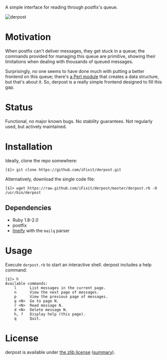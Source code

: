 A simple interface for reading through postfix's queue.

![derpost](https://f.cloud.github.com/assets/23369/1697139/5d0c02a0-5ed3-11e3-81fd-dec34400cd16.png)

# Motivation

When postfix can't deliver messages, they get stuck in a queue; the commands
provided for managing this queue are primitive, showing their limitations when
dealing with thousands of queued messages.

Surprisingly, no one seems to have done much with putting a better frontend on
this queue; there's [a Perl module] that creates a data structure, but that's
about it.  So, derpost is a really simple frontend designed to fill this gap.

[a Perl module]: http://search.cpan.org/~rjbs/Postfix-Parse-Mailq-1.001/lib/Postfix/Parse/Mailq.pm

# Status

Functional, no major known bugs.  No stability guarantees.  Not regularly used,
but actively maintained.

# Installation

Ideally, clone the repo somewhere:

    [$]> git clone https://github.com/iFixit/derpost.git

Alternatively, download the single code file:

    [$]> wget https://raw.github.com/iFixit/derpost/master/derpost.rb -O /usr/bin/derpost

## Dependencies

* Ruby 1.8-2.0
* postfix
* [lineify] with the `mailq` parser

[lineify]: https://github.com/xiongchiamiov/lineify

# Usage

Execute `derpost.rb` to start an interactive shell.  derpost includes a help
command:

    [$]> h
    Available commands:
        l      List messages in the current page.
        n      View the next page of messages.
        p      View the previous page of messages.
        g <N>  Go to page N.
        r <N>  Read message N.
        d <N>  Delete message N.
        h, ?   Display help (this page).
        q      Quit.

# License

derpost is available under [the zlib license] ([summary]).

[the zlib license]: http://opensource.org/licenses/Zlib
[summary]: http://www.tldrlegal.com/license/zlib-libpng-license-(zlib)

